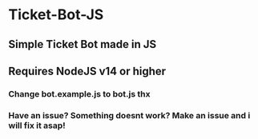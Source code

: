 # Ticket-Bot-JS
## Simple Ticket Bot made in JS
## Requires NodeJS v14 or higher
### Change bot.example.js to bot.js thx
### Have an issue? Something doesnt work? Make an issue and i will fix it asap!
